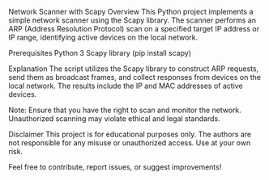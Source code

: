 Network Scanner with Scapy
Overview
This Python project implements a simple network scanner using the Scapy library. The scanner performs an ARP (Address Resolution Protocol) scan on a specified target IP address or IP range, identifying active devices on the local network.

Prerequisites
Python 3
Scapy library (pip install scapy)


Explanation
The script utilizes the Scapy library to construct ARP requests, send them as broadcast frames, and collect responses from devices on the local network. The results include the IP and MAC addresses of active devices.

Note: Ensure that you have the right to scan and monitor the network. Unauthorized scanning may violate ethical and legal standards.

Disclaimer
This project is for educational purposes only. The authors are not responsible for any misuse or unauthorized access. Use at your own risk.

Feel free to contribute, report issues, or suggest improvements!
